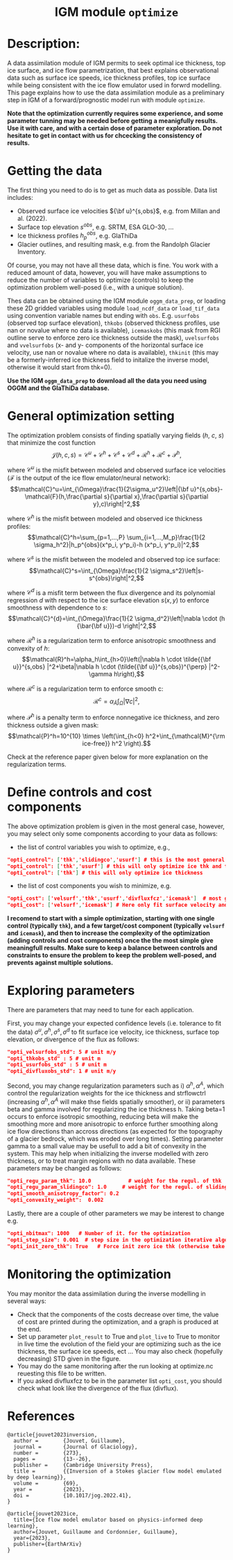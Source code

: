 
### <h1 align="center" id="title">IGM module `optimize` </h1>

# Description:

A data assimilation module of IGM permits to seek optimal ice thickness, top ice surface, and ice flow parametrization, that best explains observational data such as surface ice speeds, ice thickness profiles, top ice surface while being consistent with the ice flow emulator used in forwrd modelling. This page explains how to use the data assimilation module as a preliminary step in IGM of a forward/prognostic model run with module `optimize`.

**Note that the optimization currently requires some experience, and some parameter tunning may be needed before getting a meanigfully results. Use it with care, and with a certain dose of parameter exploration. Do not hesitate to get in contact with us for chcecking the consistency of results.**

# Getting the data 

The first thing you need to do is to get as much data as possible. Data list includes:

* Observed surface ice velocities ${\bf u}^{s,obs}$, e.g. from Millan and al. (2022).
* Surface top elevation $s^{obs}$, e.g. SRTM, ESA GLO-30, ...
* Ice thickness profiles $h_p^{obs}$, e.g. GlaThiDa
* Glacier outlines, and resulting mask, e.g. from the Randolph Glacier Inventory.

Of course, you may not have all these data, which is fine. You work with a reduced amount of data, however, you will have make assumptions to reduce the number of variables to optimize (controls) to keep the optimization problem well-posed (i.e., with a unique solution).

Thes data can be obtained using the IGM module `oggm_data_prep`, or loading these 2D gridded variables using module `load_ncdf_data` or `load_tif_data` using convention variable names but ending with `obs`. E.g. `usurfobs` (observed top surface elevation), `thkobs` (observed thickness profiles, use nan or novalue where no data is available), `icemaskobs` (this mask from RGI outline serve to enforce zero ice thickness outside the mask), `uvelsurfobs` and `vvelsurfobs` (x- and y- components of the horizontal surface ice velocity, use nan or novalue where no data is available), `thkinit` (this may be a formerly-inferred ice thickness field to initalize the inverse model, otherwise it would start from thk=0).

**Use the IGM `oggm_data_prep` to download all the data you need using OGGM and the GlaThiDa database.**
 
# General optimization setting

The optimization problem consists of finding spatially varying fields ($h$, $c$, $s$) that minimize the cost function
$$\mathcal{J}(h,c,s)=\mathcal{C}^u+\mathcal{C}^h+\mathcal{C}^s+\mathcal{C}^{d}+\mathcal{R}^h+\mathcal{R}^{c}+\mathcal{P}^h,$$

where $\mathcal{C}^u$ is the misfit between modeled and observed surface ice velocities ($\mathcal{F}$ is the output of the ice flow emulator/neural network):
$$\mathcal{C}^u=\int_{\Omega}\frac{1}{2\sigma_u^2}\left|{\bf u}^{s,obs}-\mathcal{F}(h,\frac{\partial s}{\partial x},\frac{\partial s}{\partial y},c)\right|^2,$$

where $\mathcal{C}^h$ is the misfit between modeled and observed ice thickness profiles:
$$\mathcal{C}^h=\sum_{p=1,...,P} \sum_{i=1,...,M_p}\frac{1}{2 \sigma_h^2}|h_p^{obs}(x^p_i, y^p_i)-h (x^p_i, y^p_i)|^2,$$

where $\mathcal{C}^s$ is the misfit between the modeled and observed top ice surface:
$$\mathcal{C}^s=\int_{\Omega}\frac{1}{2 \sigma_s^2}\left|s-s^{obs}\right|^2,$$

where $\mathcal{C}^{d}$ is a misfit term between the flux divergence and its polynomial 
regression $d$ with respect to the ice surface elevation $s(x,y)$ to enforce smoothness with  dependence to $s$:
$$\mathcal{C}^{d}=\int_{\Omega}\frac{1}{2 \sigma_d^2}\left|\nabla \cdot (h {\bar{\bf u}})-d \right|^2,$$

where $\mathcal{R}^h$ is a regularization term to enforce anisotropic smoothness and convexity of $h$:
$$\mathcal{R}^h=\alpha_h\int_{h>0}\left(|\nabla h \cdot \tilde{{\bf u}}^{s,obs} |^2+\beta|\nabla h \cdot (\tilde{{\bf u}}^{s,obs})^{\perp} |^2-\gamma h\right),$$

where $\mathcal{R}^{c}$ is a regularization term to enforce smooth c:
$$\mathcal{R}^{c}=\alpha_{\tilde{A}}\int_{\Omega}|\nabla c|^2,$$

where $\mathcal{P}^h$ is a penalty term to enforce nonnegative ice thickness, and zero thickness outside a given mask:
$$\mathcal{P}^h=10^{10} \times \left(\int_{h<0} h^2+\int_{\mathcal{M}^{\rm ice-free}} h^2 \right).$$

Check at the reference paper given below for more explanation on the regularization terms.

# Define controls and cost components

The above optimization problem is given in the most general case, however, you may select only some components according to your data as follows: 

* the list of control variables you wish to optimize, e.g., 
```json
"opti_control": ['thk','slidingco','usurf'] # this is the most general case  
"opti_control": ['thk','usurf'] # this will only optimize ice thk and top surf 
"opti_control": ['thk'] # this will only optimize ice thickness 
```
* the list of cost components you wish to minimize, e.g.
```json
"opti_cost": ['velsurf','thk','usurf','divfluxfcz','icemask']  # most general case  
"opti_cost": ['velsurf','icemask'] # Here only fit surface velocity and ice mask.
```

**I recomend to start with a simple optimization, starting with one single control (typically `thk`), and a few target/cost component (typically `velsurf` and `icemask`), and then to increase the complexity of the optimization (adding controls and cost components) once the the most simple give meaningfull results. Make sure to keep a balance between controls and constraints to ensure the problem to keep the problem well-posed, and prevents against multiple solutions.**

# Exploring parameters

There are parameters that may need to tune for each application.

First, you may change your expected confidence levels (i.e. tolerance to fit the data) $\sigma^u, \sigma^h, \sigma^s, \sigma^d$ to fit surface ice velocity, ice thickness, surface top elevation, or divergence of the flux as follows:

```json
"opti_velsurfobs_std": 5 # unit m/y
"opti_thkobs_std" : 5 # unit m
"opti_usurfobs_std" : 5 # unit m
"opti_divfluxobs_std": 1 # unit m/y
```

Second, you may change regularization parameters such as i) $\alpha^h, \alpha^A$, which control the regularization weights for the ice thickness and strflowctrl (increasing $\alpha^h, \alpha^A$ will make thse fields spatially smoother), or ii) parameters beta and gamma involved for regularizing the ice thickness h. Taking beta=1 occurs to enforce isotropic smoothing, reducing beta will make the smoothing more and more anisotropic to enforce further smoothing along ice flow directions than accross directions (as expected for the topography of a glacier bedrock, which was eroded over long times). Setting parameter gamma to a small value may be usefull to add a bit of convexity in the system. This may help when initializing the inverse modelled with zero thickness, or to treat margin regions with no data available. These parameters may be changed as follows:

```json 
"opti_regu_param_thk": 10.0            # weight for the regul. of thk
"opti_regu_param_slidingco": 1.0     # weight for the regul. of slidingco
"opti_smooth_anisotropy_factor": 0.2
"opti_convexity_weight":  0.002
```

Lastly, there are a couple of other parameters we may be interest to change e.g.

```json
"opti_nbitmax": 1000   # Number of it. for the optimization
"opti_step_size": 0.001  # step size in the optimization iterative algorithm
"opti_init_zero_thk": True   # Force init zero ice thk (otherwise take thkinit)
```

# Monitoring the optimization

You may monitor the data assimilation during the inverse modelling in several ways:

* Check that the components of the costs decrease over time, the value of cost are printed during the optimization, and a graph is produced at the end.
* Set up parameter `plot_result` to  True and `plot_live` to True to monitor in live time the evolution of the field your are optimizing such as the ice thickness, the surface ice speeds, ect ... You may also check (hopefully decreasing) STD given in the figure.
* You may do the same monitoring after the run looking at optimize.nc reuesting this file to be written.
* If you asked divfluxfcz to be in the parameter list `opti_cost`, you should check what look like the divergence of the flux (divflux).

# References

```
@article{jouvet2023inversion,
  author =        {Jouvet, Guillaume},
  journal =       {Journal of Glaciology},
  number =        {273},
  pages =         {13--26},
  publisher =     {Cambridge University Press},
  title =         {{Inversion of a Stokes glacier flow model emulated by deep learning}},
  volume =        {69},
  year =          {2023},
  doi =           {10.1017/jog.2022.41},
}

@article{jouvet2023ice,
  title={Ice flow model emulator based on physics-informed deep learning},
  author={Jouvet, Guillaume and Cordonnier, Guillaume},
  year={2023},
  publisher={EarthArXiv}
}
```

 